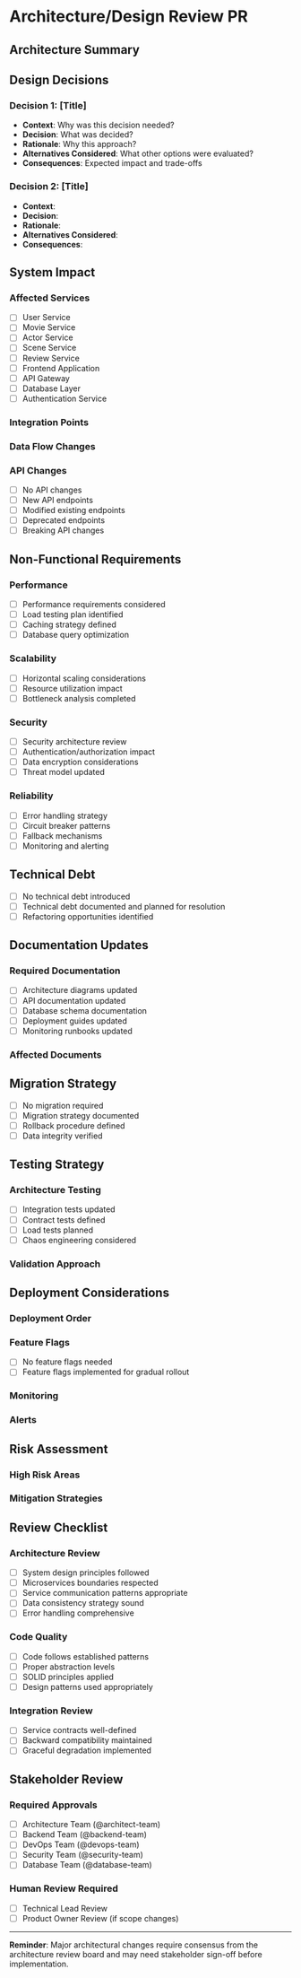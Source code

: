 # Architecture/Design Review PR

## Architecture Summary

<!-- High-level description of the architectural changes -->

## Design Decisions

<!-- Key architectural and design decisions made -->

### Decision 1: [Title]

- **Context**: Why was this decision needed?
- **Decision**: What was decided?
- **Rationale**: Why this approach?
- **Alternatives Considered**: What other options were evaluated?
- **Consequences**: Expected impact and trade-offs

### Decision 2: [Title]

- **Context**:
- **Decision**:
- **Rationale**:
- **Alternatives Considered**:
- **Consequences**:

## System Impact

### Affected Services

- [ ] User Service
- [ ] Movie Service
- [ ] Actor Service
- [ ] Scene Service
- [ ] Review Service
- [ ] Frontend Application
- [ ] API Gateway
- [ ] Database Layer
- [ ] Authentication Service

### Integration Points
<!-- How this affects service communication and integrations -->

### Data Flow Changes
<!-- Changes to how data moves through the system -->

### API Changes

- [ ] No API changes
- [ ] New API endpoints
- [ ] Modified existing endpoints
- [ ] Deprecated endpoints
- [ ] Breaking API changes

## Non-Functional Requirements

### Performance

- [ ] Performance requirements considered
- [ ] Load testing plan identified
- [ ] Caching strategy defined
- [ ] Database query optimization

### Scalability

- [ ] Horizontal scaling considerations
- [ ] Resource utilization impact
- [ ] Bottleneck analysis completed

### Security

- [ ] Security architecture review
- [ ] Authentication/authorization impact
- [ ] Data encryption considerations
- [ ] Threat model updated

### Reliability

- [ ] Error handling strategy
- [ ] Circuit breaker patterns
- [ ] Fallback mechanisms
- [ ] Monitoring and alerting

## Technical Debt

- [ ] No technical debt introduced
- [ ] Technical debt documented and planned for resolution
- [ ] Refactoring opportunities identified

## Documentation Updates

### Required Documentation

- [ ] Architecture diagrams updated
- [ ] API documentation updated
- [ ] Database schema documentation
- [ ] Deployment guides updated
- [ ] Monitoring runbooks updated

### Affected Documents
<!-- List specific documents that need updates -->

## Migration Strategy

<!-- If this involves data or system migrations -->

- [ ] No migration required
- [ ] Migration strategy documented
- [ ] Rollback procedure defined
- [ ] Data integrity verified

## Testing Strategy

### Architecture Testing

- [ ] Integration tests updated
- [ ] Contract tests defined
- [ ] Load tests planned
- [ ] Chaos engineering considered

### Validation Approach
<!-- How the architecture changes will be validated -->

## Deployment Considerations

### Deployment Order
<!-- Order of service deployments if coordination is needed -->

### Feature Flags

- [ ] No feature flags needed
- [ ] Feature flags implemented for gradual rollout

### Monitoring
<!-- New monitoring requirements -->

### Alerts
<!-- New alerting requirements -->

## Risk Assessment

### High Risk Areas
<!-- Areas of high risk or uncertainty -->

### Mitigation Strategies
<!-- How risks will be mitigated -->

## Review Checklist

### Architecture Review

- [ ] System design principles followed
- [ ] Microservices boundaries respected
- [ ] Service communication patterns appropriate
- [ ] Data consistency strategy sound
- [ ] Error handling comprehensive

### Code Quality

- [ ] Code follows established patterns
- [ ] Proper abstraction levels
- [ ] SOLID principles applied
- [ ] Design patterns used appropriately

### Integration Review

- [ ] Service contracts well-defined
- [ ] Backward compatibility maintained
- [ ] Graceful degradation implemented

## Stakeholder Review

### Required Approvals

- [ ] Architecture Team (@architect-team)
- [ ] Backend Team (@backend-team)
- [ ] DevOps Team (@devops-team)
- [ ] Security Team (@security-team)
- [ ] Database Team (@database-team)

### Human Review Required

- [ ] Technical Lead Review
- [ ] Product Owner Review (if scope changes)

---

**Reminder**: Major architectural changes require consensus from the architecture review board and may need stakeholder sign-off before implementation.
